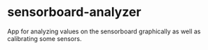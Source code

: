 # sensorboard-analyzer
App for analyzing values on the sensorboard graphically as well as calibrating some sensors.
